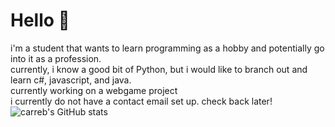# Hello 👋
i'm a student that wants to learn programming as a hobby and potentially go into it as a profession.  
currently, i know a good bit of Python, but i would like to branch out and learn c#, javascript, and java.  
currently working on a webgame project  
i currently do not have a contact email set up. check back later!  
![carreb's GitHub stats](https://github-readme-stats.vercel.app/api?username=carreb&show_icons=true&theme=synthwave)
